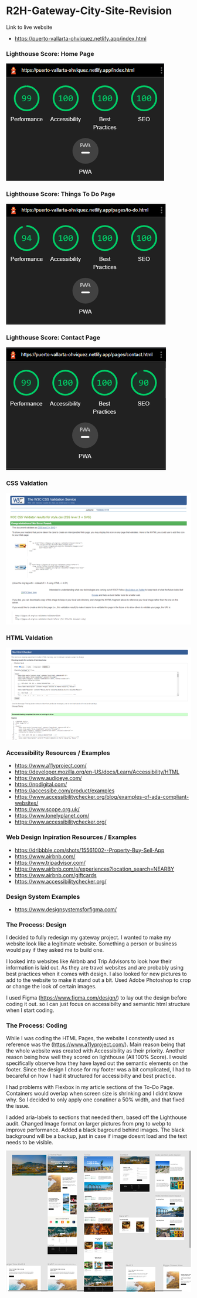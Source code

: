 # R2H-Gateway-City-Site-Revision
Link to live website
- https://puerto-vallarta-ohviquez.netlify.app/index.html

### Lighthouse Score: Home Page
![Lighthouse score for Home Page](/images/readme-audit-index.png)
### Lighthouse Score: Things To Do Page
![Lighthouse score for To Do Page](/images/readme-audit-todo.png)
### Lighthouse Score: Contact Page
![Lighthouse score for Contact Page](/images/readme-audit-contact.png)

### CSS Valdation
![CSS Valdation Web Page](/images/readme-w3-valid-css.png)

### HTML Valdation
![HTML Valdation Web Page](/images/readme-w3-valid-html.png)


### Accessibility Resources / Examples
- https://www.a11yproject.com/
- https://developer.mozilla.org/en-US/docs/Learn/Accessibility/HTML
- https://www.audioeye.com/
- https://npdigital.com/
- https://accessibe.com/product/examples
- https://www.accessibilitychecker.org/blog/examples-of-ada-compliant-websites/
- https://www.scope.org.uk/
- https://www.lonelyplanet.com/
- https://www.accessibilitychecker.org/

### Web Design Inpiration Resources / Examples
- https://dribbble.com/shots/15561002--Property-Buy-Sell-App
- https://www.airbnb.com/
- https://www.tripadvisor.com/
- https://www.airbnb.com/s/experiences?location_search=NEARBY
- https://www.airbnb.com/giftcards
- https://www.accessibilitychecker.org/

### Design System Examples
- https://www.designsystemsforfigma.com/


### The Process: Design
I decided to fully redesign my gateway project. I wanted to make my website look like a legitimate website.
 Something a person or business would pay if they asked me to build one.

I looked into websites like Airbnb and Trip Advisors to look how their information is laid out. As they are travel websites and are probably using best practices when it comes with design. I also looked for new pictures to add to the website to make it stand out a bit. Used Adobe Photoshop to crop or change the look of certain images.

I used Figma (https://www.figma.com/design/) to lay out the design before coding it out.
so I can just focus on accessibilty and semantic html structure when I start coding. 


### The Process: Coding
While I was coding the HTML Pages, the website I constently used as reference was the (https://www.a11yproject.com/). Main reason being that the whole website was created with Accessibility as their priority. Another reason being how well they scored on lighthouse (All 100% Score). I would specifically observe how they have layed out the semantic elements on the footer. Since the design I chose for my footer was a bit complicated, I had to becareful on how I had it structured for accessibilty and best practice.

I had problems with Flexbox in my article sections of the To-Do Page. Containers would overlap when screen size is shrinking and I didnt know why. So I decided to only apply one conatiner a 50% width, and that fixed the issue. 

I added aria-labels to sections that needed them, based off the Lighthouse audit. Changed Image format on larger pictures from png to webp to improve performance. Added a black baground behind images. The black background will be a backup, just in case if image doesnt load and the text needs to be visible.

![Image of my figma design file](/images/readme-design-figma-intro.png)




